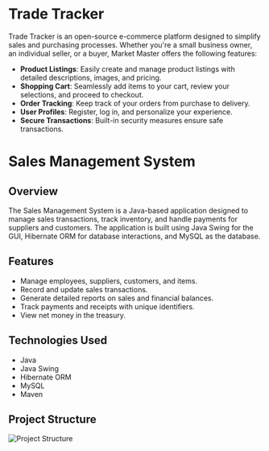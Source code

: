 # Trade Tracker

Trade Tracker is an open-source e-commerce platform designed to simplify sales and purchasing processes. Whether you're a small business owner, an individual seller, or a buyer, Market Master offers the following features:

- **Product Listings**: Easily create and manage product listings with detailed descriptions, images, and pricing.
- **Shopping Cart**: Seamlessly add items to your cart, review your selections, and proceed to checkout.
- **Order Tracking**: Keep track of your orders from purchase to delivery.
- **User Profiles**: Register, log in, and personalize your experience.
- **Secure Transactions**: Built-in security measures ensure safe transactions.

# Sales Management System

## Overview

The Sales Management System is a Java-based application designed to manage sales transactions, track inventory, and handle payments for suppliers and customers. The application is built using Java Swing for the GUI, Hibernate ORM for database interactions, and MySQL as the database.

## Features

- Manage employees, suppliers, customers, and items.
- Record and update sales transactions.
- Generate detailed reports on sales and financial balances.
- Track payments and receipts with unique identifiers.
- View net money in the treasury.

## Technologies Used

- Java
- Java Swing
- Hibernate ORM
- MySQL
- Maven

## Project Structure
![Project Structure](E:\\SalesProgramProject\\Project_Structure.png)

